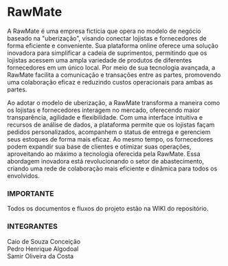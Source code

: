 # RawMate

A RawMate é uma empresa fictícia que opera no modelo de negócio baseado na "uberização", visando conectar lojistas e fornecedores de forma eficiente e conveniente. Sua plataforma online oferece uma solução inovadora para simplificar a cadeia de suprimentos, permitindo que os lojistas acessem uma ampla variedade de produtos de diferentes fornecedores em um único local. Por meio de sua tecnologia avançada, a RawMate facilita a comunicação e transações entre as partes, promovendo uma colaboração eficaz e reduzindo custos operacionais para ambas as partes.

Ao adotar o modelo de uberização, a RawMate transforma a maneira como os lojistas e fornecedores interagem no mercado, oferecendo maior transparência, agilidade e flexibilidade. Com uma interface intuitiva e recursos de análise de dados, a plataforma permite que os lojistas façam pedidos personalizados, acompanhem o status de entrega e gerenciem seus estoques de forma mais eficaz. Ao mesmo tempo, os fornecedores podem expandir sua base de clientes e otimizar suas operações, aproveitando ao máximo a tecnologia oferecida pela RawMate. Essa abordagem inovadora está revolucionando o setor de abastecimento, criando uma rede de colaboração mais eficiente e dinâmica para todos os envolvidos.



<H3>IMPORTANTE</H3>
Todos os documentos e fluxos do projeto estão na WIKI do repositório.

<h3>INTEGRANTES</h3>
Caio de Souza Conceição<br>
Pedro Henrique Algodoal<br>
Samir Oliveira da Costa

